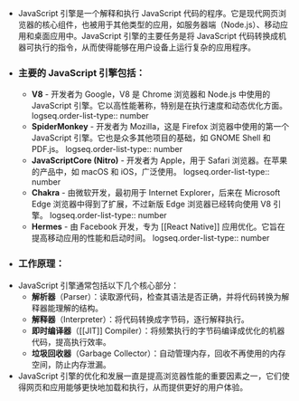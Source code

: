 - JavaScript 引擎是一个解释和执行 JavaScript 代码的程序。它是现代网页浏览器的核心组件，也被用于其他类型的应用，如服务器端（Node.js）、移动应用和桌面应用中。JavaScript 引擎的主要任务是将 JavaScript 代码转换成机器可执行的指令，从而使得能够在用户设备上运行复杂的应用程序。
- ### 主要的 JavaScript 引擎包括：
	- **V8** - 开发者为 Google，V8 是 Chrome 浏览器和 Node.js 中使用的 JavaScript 引擎。它以高性能著称，特别是在执行速度和动态优化方面。
	  logseq.order-list-type:: number
	- **SpiderMonkey** - 开发者为 Mozilla，这是 Firefox 浏览器中使用的第一个 JavaScript 引擎。它也是众多其他项目的基础，如 GNOME Shell 和 PDF.js。
	  logseq.order-list-type:: number
	- **JavaScriptCore (Nitro)** - 开发者为 Apple，用于 Safari 浏览器。在苹果的产品中，如 macOS 和 iOS，广泛使用。
	  logseq.order-list-type:: number
	- **Chakra** - 由微软开发，最初用于 Internet Explorer，后来在 Microsoft Edge 浏览器中得到了扩展，不过新版 Edge 浏览器已经转向使用 V8 引擎。
	  logseq.order-list-type:: number
	- **Hermes** - 由 Facebook 开发，专为 [[React Native]] 应用优化。它旨在提高移动应用的性能和启动时间。
	  logseq.order-list-type:: number
- ### 工作原理：
- JavaScript 引擎通常包括以下几个核心部分：
	- **解析器**（Parser）：读取源代码，检查其语法是否正确，并将代码转换为解释器能理解的结构。
	- **解释器**（Interpreter）：将代码转换成字节码，逐行解释执行。
	- **即时编译器**（[[JIT]] Compiler）：将频繁执行的字节码编译成优化的机器代码，提高执行效率。
	- **垃圾回收器**（Garbage Collector）：自动管理内存，回收不再使用的内存空间，防止内存泄漏。
- JavaScript 引擎的优化和发展一直是提高浏览器性能的重要因素之一，它们使得网页和应用能够更快地加载和执行，从而提供更好的用户体验。
  <!--Converted by ToLogseq-->